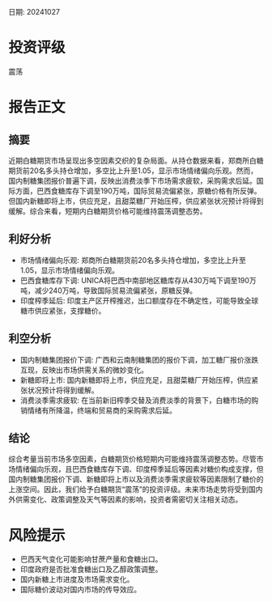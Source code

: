 
日期: 20241027

# 投资评级

震荡

# 报告正文

## 摘要

近期白糖期货市场呈现出多空因素交织的复杂局面。从持仓数据来看，郑商所白糖期货前20名多头持仓增加，多空比上升至1.05，显示市场情绪偏向乐观。然而，国内制糖集团报价普遍下调，反映出消费淡季下市场需求疲软，采购需求后延。国际方面，巴西食糖库存下调至190万吨，国际贸易流偏紧张，原糖价格有所反弹。但国内新糖即将上市，供应充足，且甜菜糖厂开始压榨，供应紧张状况预计将得到缓解。综合来看，短期内白糖期货价格可能维持震荡调整态势。

## 利好分析

* 市场情绪偏向乐观: 郑商所白糖期货前20名多头持仓增加，多空比上升至1.05，显示市场情绪偏向乐观。
* 巴西食糖库存下调: UNICA将巴西中南部地区糖库存从430万吨下调至190万吨，减少240万吨，导致国际贸易流偏紧张，原糖反弹。
* 印度榨季延后: 印度主产区开榨推迟，出口额度存在不确定性，可能导致全球糖市供应紧张，支撑糖价。

## 利空分析

* 国内制糖集团报价下调: 广西和云南制糖集团的报价下调，加工糖厂报价涨跌互现，反映出市场供需关系的微妙变化。
* 新糖即将上市: 国内新糖即将上市，供应充足，且甜菜糖厂开始压榨，供应紧张状况预计将得到缓解。
* 消费淡季需求疲软: 在当前新旧榨季交替及消费淡季的背景下，白糖市场的购销情绪有所降温，终端和贸易商的采购需求后延。

## 结论

综合考量当前市场多空因素，白糖期货价格短期内可能维持震荡调整态势。尽管市场情绪偏向乐观，且巴西食糖库存下调、印度榨季延后等因素对糖价构成支撑，但国内制糖集团报价下调、新糖即将上市以及消费淡季需求疲软等因素限制了糖价的上涨空间。因此，我们给予白糖期货“震荡”的投资评级。未来市场走势将受到国内外供需变化、政策调整及天气等因素的影响，投资者需密切关注相关动态。

# 风险提示

* 巴西天气变化可能影响甘蔗产量和食糖出口。
* 印度政府是否批准食糖出口及乙醇政策调整。
* 国内新糖上市进度及市场需求变化。
* 国际糖价波动对国内市场的传导效应。
